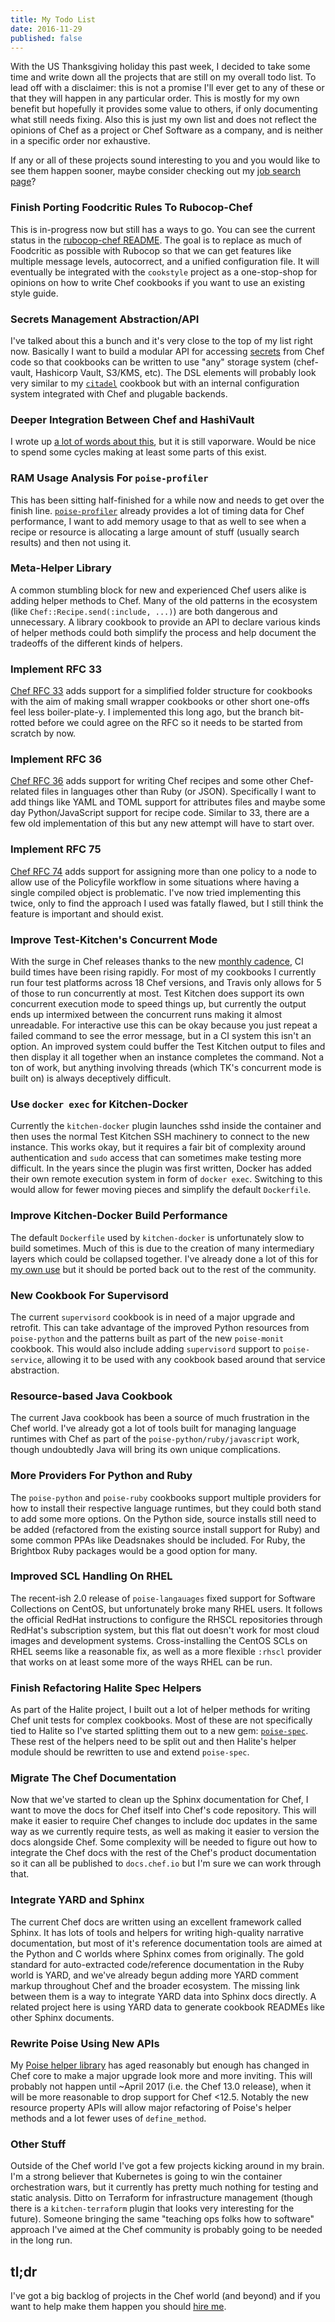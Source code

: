 ```yaml
---
title: My Todo List
date: 2016-11-29
published: false
---
```


With the US Thanksgiving holiday this past week, I decided to take some time and
write down all the projects that are still on my overall todo list. To lead off
with a disclaimer: this is not a promise I'll ever get to any of these or that
they will happen in any particular order. This is mostly for my own benefit but
hopefully it provides some value to others, if only documenting what still needs
fixing. Also this is just my own list and does not reflect the opinions of Chef
as a project or Chef Software as a company, and is neither in a specific order
nor exhaustive.

If any or all of these projects sound interesting to you and you would like to
see them happen sooner, maybe consider checking out my [job search page](/hire-me/)?

### Finish Porting Foodcritic Rules To Rubocop-Chef

This is in-progress now but still has a ways to go. You can see the current
status in the [rubocop-chef README](https://github.com/poise/rubocop-chef/).
The goal is to replace as much of Foodcritic as possible with Rubocop so that
we can get features like multiple message levels, autocorrect, and a unified
configuration file. It will eventually be integrated with the `cookstyle` project
as a one-stop-shop for opinions on how to write Chef cookbooks if you want to
use an existing style guide.

### Secrets Management Abstraction/API

I've talked about this a bunch and it's very close to the top of my list right
now. Basically I want to build a modular API for accessing [secrets](/talks/secrets/)
from Chef code so that cookbooks can be written to use "any" storage system (chef-vault,
Hashicorp Vault, S3/KMS, etc). The DSL elements will probably look very similar
to my [`citadel`](https://github.com/poise/citadel/) cookbook but with an internal
configuration system integrated with Chef and plugable backends.

### Deeper Integration Between Chef and HashiVault

I wrote up [a lot of words about this](/chef-and-vault/), but it is still vaporware.
Would be nice to spend some cycles making at least some parts of this exist.

### RAM Usage Analysis For `poise-profiler`

This has been sitting half-finished for a while now and needs to get over the
finish line. [`poise-profiler`](https://github.com/poise/poise-profiler/)
already provides a lot of timing data for Chef performance, I want to add memory
usage to that as well to see when a recipe or resource is allocating a large
amount of stuff (usually search results) and then not using it.

### Meta-Helper Library

A common stumbling block for new and experienced Chef users alike is adding
helper methods to Chef. Many of the old patterns in the ecosystem (like `Chef::Recipe.send(:include, ...)`)
are both dangerous and unnecessary. A library cookbook to provide an API to
declare various kinds of helper methods could both simplify the process and
help document the tradeoffs of the different kinds of helpers.

### Implement RFC 33

[Chef RFC 33](https://github.com/chef/chef-rfc/blob/master/rfc033-root-aliases.md)
adds support for a simplified folder structure for cookbooks with the aim of
making small wrapper cookbooks or other short one-offs feel less boiler-plate-y.
I implemented this long ago, but the branch bit-rotted before we could agree on
the RFC so it needs to be started from scratch by now.

### Implement RFC 36

[Chef RFC 36](https://github.com/chef/chef-rfc/blob/master/rfc036-dialects.md)
adds support for writing Chef recipes and some other Chef-related files in
languages other than Ruby (or JSON). Specifically I want to add things like
YAML and TOML support for attributes files and maybe some day Python/JavaScript
support for recipe code. Similar to 33, there are a few old implementation of
this but any new attempt will have to start over.

### Implement RFC 75

[Chef RFC 74](https://github.com/chef/chef-rfc/blob/master/rfc075-multi-policy.md)
adds support for assigning more than one policy to a node to allow use of the
Policyfile workflow in some situations where having a single compiled object is
problematic. I've now tried implementing this twice, only to find the approach
I used was fatally flawed, but I still think the feature is important and
should exist.

### Improve Test-Kitchen's Concurrent Mode

With the surge in Chef releases thanks to the new [monthly cadence](https://github.com/chef/chef-rfc/blob/master/rfc081-release-cadence.md),
CI build times have been rising rapidly. For most of my cookbooks I currently
run four test platforms across 18 Chef versions, and Travis only allows for
5 of those to run concurrently at most. Test Kitchen does support its own
concurrent execution mode to speed things up, but currently the output ends up
intermixed between the concurrent runs making it almost unreadable. For
interactive use this can be okay because you just repeat a failed command to
see the error message, but in a CI system this isn't an option. An improved
system could buffer the Test Kitchen output to files and then display it all
together when an instance completes the command. Not a ton of work, but anything
involving threads (which TK's concurrent mode is built on) is always deceptively
difficult.

### Use `docker exec` for Kitchen-Docker

Currently the `kitchen-docker` plugin launches sshd inside the container and
then uses the normal Test Kitchen SSH machinery to connect to the new instance.
This works okay, but it requires a fair bit of complexity around authentication
and `sudo` access that can sometimes make testing more difficult. In the years
since the plugin was first written, Docker has added their own remote
execution system in form of `docker exec`. Switching to this would allow for fewer
moving pieces and simplify the default `Dockerfile`.

### Improve Kitchen-Docker Build Performance

The default `Dockerfile` used by `kitchen-docker` is unfortunately slow to
build sometimes. Much of this is due to the creation of many intermediary
layers which could be collapsed together. I've already done a lot of this for
[my own use](https://github.com/poise/poise-boiler/blob/master/lib/poise_boiler/helpers/kitchen/Dockerfile.erb)
but it should be ported back out to the rest of the community.

### New Cookbook For Supervisord

The current `supervisord` cookbook is in need of a major upgrade and retrofit. This can
take advantage of the improved Python resources from `poise-python` and the
patterns built as part of the new `poise-monit` cookbook. This would also include
adding `supervisord` support to `poise-service`, allowing it to be used with
any cookbook based around that service abstraction.

### Resource-based Java Cookbook

The current Java cookbook has been a source of much frustration in the Chef
world. I've already got a lot of tools built for managing language runtimes
with Chef as part of the `poise-python/ruby/javascript` work, though undoubtedly
Java will bring its own unique complications.

### More Providers For Python and Ruby

The `poise-python` and `poise-ruby` cookbooks support multiple providers for
how to install their respective language runtimes, but they could both stand
to add some more options. On the Python side, source installs still need to be
added (refactored from the existing source install support for Ruby) and some
common PPAs like Deadsnakes should be included. For Ruby, the Brightbox Ruby
packages would be a good option for many.

### Improved SCL Handling On RHEL

The recent-ish 2.0 release of `poise-langauages` fixed support for Software
Collections on CentOS, but unfortunately broke many RHEL users. It follows the
official RedHat instructions to configure the RHSCL repositories through RedHat's
subscription system, but this flat out doesn't work for most cloud images and
development systems. Cross-installing the CentOS SCLs on RHEL seems like a reasonable
fix, as well as a more flexible `:rhscl` provider that works on at least some
more of the ways RHEL can be run.

### Finish Refactoring Halite Spec Helpers

As part of the Halite project, I built out a lot of helper methods for writing
Chef unit tests for complex cookbooks. Most of these are not specifically tied
to Halite so I've started splitting them out to a new gem: [`poise-spec`](https://github.com/poise/poise-spec).
These rest of the helpers need to be split out and then Halite's helper module
should be rewritten to use and extend `poise-spec`.

### Migrate The Chef Documentation

Now that we've started to clean up the Sphinx documentation for Chef, I want to
move the docs for Chef itself into Chef's code repository. This will make it
easier to require Chef changes to include doc updates in the same way as we
currently require tests, as well as making it easier to version the docs alongside
Chef. Some complexity will be needed to figure out how to integrate the Chef
docs with the rest of the Chef's product documentation so it can all be published
to `docs.chef.io` but I'm sure we can work through that.

### Integrate YARD and Sphinx

The current Chef docs are written using an excellent framework called Sphinx.
It has lots of tools and helpers for writing high-quality narrative documentation,
but most of it's reference documentation tools are aimed at the Python and C
worlds where Sphinx comes from originally. The gold standard for auto-extracted
code/reference documentation in the Ruby world is YARD, and we've already begun
adding more YARD comment markup throughout Chef and the broader ecosystem. The
missing link between them is a way to integrate YARD data into Sphinx docs
directly. A related project here is using YARD data to generate cookbook
READMEs like other Sphinx documents.

### Rewrite Poise Using New APIs

My [Poise helper library](https://github.com/poise/poise/) has aged reasonably
but enough has changed in Chef core to make a major upgrade look more and more
inviting. This will probably not happen until ~April 2017 (i.e. the Chef 13.0
release), when it will be more reasonable to drop support for Chef <12.5.
Notably the new resource property APIs will allow major refactoring of Poise's
helper methods and a lot fewer uses of `define_method`.

### Other Stuff

Outside of the Chef world I've got a few projects kicking around in my brain.
I'm a strong believer that Kubernetes is going to win the container orchestration
wars, but it currently has pretty much nothing for testing and static analysis.
Ditto on Terraform for infrastructure management (though there is a
`kitchen-terraform` plugin that looks very interesting for the future). Someone bringing
the same "teaching ops folks how to software" approach I've aimed at the Chef community
is probably going to be needed in the long run.

## tl;dr

I've got a big backlog of projects in the Chef world (and beyond) and if you want to help
make them happen you should [hire me](/hire-me/).
